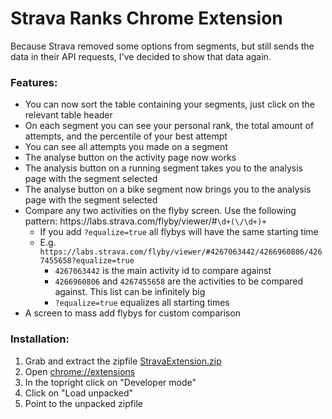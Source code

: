# Strava Ranks Chrome Extension

Because Strava removed some options from segments, but still sends the data in their API requests, I've decided to show that data again. 

### Features:
  * You can now sort the table containing your segments, just click on the relevant table header
  * On each segment you can see your personal rank, the total amount of attempts, and the percentile of your best attempt
  * You can see all attempts you made on a segment
  * The analyse button on the activity page now works
  * The analysis button on a running segment takes you to the analysis page with the segment selected
  * The analyse button on a bike segment now brings you to the analysis page with the segment selected
  * Compare any two activities on the flyby screen. Use the following pattern: https:\/\/labs\.strava\.com\/flyby\/viewer\/#`\d+(\/\d+)+`
    * If you add `?equalize=true` all flybys will have the same starting time
    * E.g. `https://labs.strava.com/flyby/viewer/#4267063442/4266960806/4267455658?equalize=true`
      * `4267063442` is the main activity id to compare against
      *  `4266960806` and `4267455658` are the activities to be compared against. This list can be infinitely big
      * `?equalize=true` equalizes all starting times
  * A screen to mass add flybys for custom comparison
### Installation:
1. Grab and extract the zipfile [StravaExtension.zip](/StravaExtension.zip)
2. Open [chrome://extensions](chrome://extensions)
3. In the topright click on "Developer mode"
4. Click on "Load unpacked"
5. Point to the unpacked zipfile